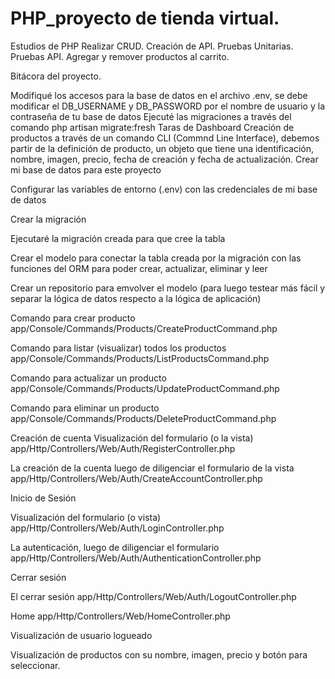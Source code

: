 # PHP_proyecto de tienda virtual.
Estudios de PHP
Realizar CRUD.
Creación de API.
Pruebas Unitarias.
Pruebas API.
Agregar y remover productos al carrito.

Bitácora del proyecto.

Modifiqué los accesos para la base de datos en el archivo .env, se debe modificar el DB_USERNAME y DB_PASSWORD por el nombre de usuario y la contraseña de tu base de datos
Ejecuté las migraciones a través del comando php artisan migrate:fresh
Taras de Dashboard
Creación de productos a través de un comando CLI (Commnd Line Interface), debemos partir de la definición de producto, un objeto que tiene una identificación, nombre, imagen, precio, fecha de creación y fecha de actualización.
Crear mi base de datos para este proyecto

Configurar las variables de entorno (.env) con las credenciales de mi base de datos

Crear la migración

Ejecutaré la migración creada para que cree la tabla

Crear el modelo para conectar la tabla creada por la migración con las funciones del ORM para poder crear, actualizar, eliminar y leer

Crear un repositorio para emvolver el modelo (para luego testear más fácil y separar la lógica de datos respecto a la lógica de aplicación)

Comando para crear producto app/Console/Commands/Products/CreateProductCommand.php

Comando para listar (visualizar) todos los productos app/Console/Commands/Products/ListProductsCommand.php

Comando para actualizar un producto app/Console/Commands/Products/UpdateProductCommand.php

Comando para eliminar un producto app/Console/Commands/Products/DeleteProductCommand.php

Creación de cuenta
Visualización del formulario (o la vista) app/Http/Controllers/Web/Auth/RegisterController.php

La creación de la cuenta luego de diligenciar el formulario de la vista app/Http/Controllers/Web/Auth/CreateAccountController.php

Inicio de Sesión

Visualización del formulario (o vista) app/Http/Controllers/Web/Auth/LoginController.php

La autenticación, luego de diligenciar el formulario app/Http/Controllers/Web/Auth/AuthenticationController.php

Cerrar sesión

El cerrar sesión app/Http/Controllers/Web/Auth/LogoutController.php

Home app/Http/Controllers/Web/HomeController.php

Visualización de usuario logueado

Visualización de productos con su nombre, imagen, precio y botón para seleccionar.

